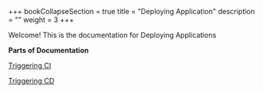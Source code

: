 +++
bookCollapseSection = true
title = "Deploying Application"
description = ""
weight = 3
+++


Welcome! This is the documentation for Deploying Applications

**Parts of Documentation** 


[Triggering CI](/deploying_applications/triggering_ci/)
<br>

[Triggering CD](/deploying_applications/triggering_cd/) 




